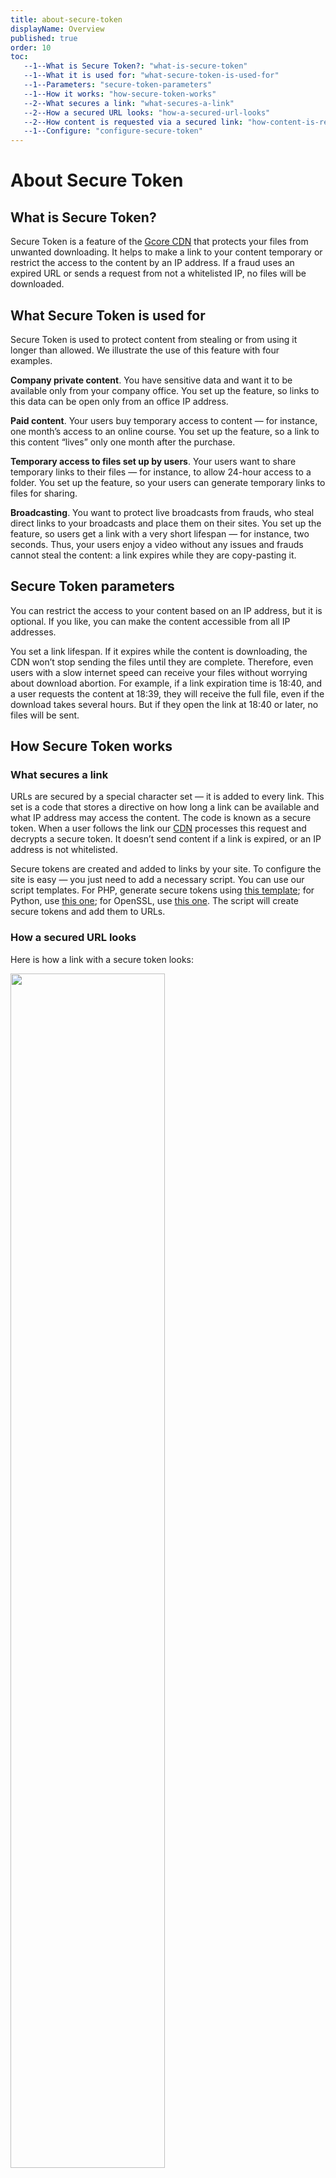 ```yaml
---
title: about-secure-token
displayName: Overview
published: true
order: 10
toc:
   --1--What is Secure Token?: "what-is-secure-token"
   --1--What it is used for: "what-secure-token-is-used-for"
   --1--Parameters: "secure-token-parameters"
   --1--How it works: "how-secure-token-works"
   --2--What secures a link: "what-secures-a-link"
   --2--How a secured URL looks: "how-a-secured-url-looks"
   --2--How content is requested via a secured link: "how-content-is-requested-via-a-secured-link"
   --1--Configure: "configure-secure-token"
---
```

# About Secure Token

## What is Secure Token?

Secure Token is a feature of the <a href="https://gcore.com/cdn" target="_blank">Gcore CDN</a> that protects your files from unwanted downloading. It helps to make a link to your content temporary or restrict the access to the content by an IP address. If a fraud uses an expired URL or sends a request from not a whitelisted IP, no files will be downloaded. 

## What Secure Token is used for

Secure Token is used to protect content from stealing or from using it longer than allowed. We illustrate the use of this feature with four examples. 

**Company private content**. You have sensitive data and want it to be available only from your company office. You set up the feature, so links to this data can be open only from an office IP address.  

**Paid content**. Your users buy temporary access to content — for instance, one month’s access to an online course. You set up the feature, so a link to this content “lives” only one month after the purchase. 

**Temporary access to files set up by users**. Your users want to share temporary links to their files — for instance, to allow 24-hour access to a folder. You set up the feature, so your users can generate temporary links to files for sharing. 

**Broadcasting**. You want to protect live broadcasts from frauds, who steal direct links to your broadcasts and place them on their sites. You set up the feature, so users get a link with a very short lifespan — for instance, two seconds. Thus, your users enjoy a video without any issues and frauds cannot steal the content: a link expires while they are copy-pasting it. 

## Secure Token parameters

You can restrict the access to your content based on an IP address, but it is optional. If you like, you can make the content accessible from all IP addresses. 

You set a link lifespan. If it expires while the content is downloading, the CDN won’t stop sending the files until they are complete. Therefore, even users with a slow internet speed can receive your files without worrying about download abortion. For example, if a link expiration time is 18:40, and a user requests the content at 18:39, they will receive the full file, even if the download takes several hours. But if they open the link at 18:40 or later, no files will be sent. 

## How Secure Token works 

### What secures a link 

URLs are secured by a special character set — it is added to every link. This set is a code that stores a directive on how long a link can be available and what IP address may access the content. The code is known as a secure token. When a user follows the link our <a href="https://gcore.com/cdn" target="_blank">CDN</a> processes this request and decrypts a secure token. It doesn’t send content if a link is expired, or an IP address is not whitelisted. 

Secure tokens are created and added to links by your site. To configure the site is easy — you just need to add a necessary script. You can use our script templates. For PHP, generate secure tokens using <a href="https://gcore.com/docs/cdn/cdn-resource-options/security/use-a-secure-token/configure-and-use-secure-token#generate-links-with-a-secure-token-in-php" target="_blank">this template</a>; for Python, use <a href="https://gcore.com/docs/cdn/cdn-resource-options/security/use-a-secure-token/configure-and-use-secure-token#generate-links-with-a-secure-token-in-python" target="_blank">this one</a>; for OpenSSL, use <a href="https://gcore.com/docs/cdn/cdn-resource-options/security/use-a-secure-token/configure-and-use-secure-token#generate-a-secure-token-in-openssl" target="_blank">this one</a>. The script will create secure tokens and add them to URLs. 

### How a secured URL looks 

Here is how a link with a secure token looks:  
  
<img src="https://support.gcore.com/hc/article_attachments/6421483623441/Frame_2.png" alt="" width="70%">

### How content is requested via a secured link 

1\. When enabling Secure Token in the <a href="https://gcore.com/cdn" target="_blank">CDN</a> resource options, you specify a key (any character set).

2\. You add a script for secured URLs generation to your site. In the script, you specify four variables: a link lifespan, a whitelisted IP, a path to your file, and the key from Step 1.

3\. Using the key, the script encodes other variables turning them into a string such as ```DMF1ucDxtHCxwYQ```.

4\. The script adds the ```DMF1ucDxtHCxwYQ``` string to a URL of a file as follows: ```http://cdn.example.com/photo.jpeg?md5=DMF1ucDxtHCxwYQ&expires=2147483647```. This is the link a user sees.

5\. The user tries to request content using this secured URL.

6\. Our <a href="https://gcore.com/cdn" target="_blank">CDN</a> processes the request. It knows the key used by the script to encrypt variables, and therefore it can decrypt ```DMF1ucDxtHCxwYQ```. The CDN sees three variables: the link expiration time, the whitelisted IP and the path to your file.

7\. If a link is not yet expired, the request comes from a whitelisted IP address, and a file's path is correct, the <a href="https://gcore.com/cdn" target="_blank">CDN</a> sends the content. If something doesn’t match, the CDN returns an error.

<img src="https://support.gcore.com/hc/article_attachments/6906716249617/mceclip0.png" alt="" width="70%">

## Configure Secure Token 

For Secure Token operation, your site must generate secured URLs and give them to users, and our <a href="https://gcore.com/cdn" target="_blank">CDN</a> needs a key to decrypt such links. How to configure a website and the <a href="https://gcore.com/cdn" target="_blank">CDN</a>, we describe in the article <a href="https://gcore.com/docs/cdn/cdn-resource-options/security/use-a-secure-token/configure-and-use-secure-token" target="_blank">Configure and use Secure Token</a>.